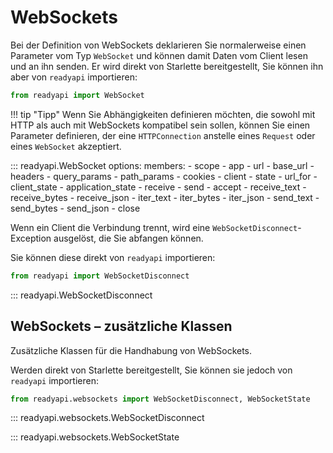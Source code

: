 # WebSockets

Bei der Definition von WebSockets deklarieren Sie normalerweise einen Parameter vom Typ `WebSocket` und können damit Daten vom Client lesen und an ihn senden. Er wird direkt von Starlette bereitgestellt, Sie können ihn aber von `readyapi` importieren:

```python
from readyapi import WebSocket
```

!!! tip "Tipp"
    Wenn Sie Abhängigkeiten definieren möchten, die sowohl mit HTTP als auch mit WebSockets kompatibel sein sollen, können Sie einen Parameter definieren, der eine `HTTPConnection` anstelle eines `Request` oder eines `WebSocket` akzeptiert.

::: readyapi.WebSocket
    options:
        members:
            - scope
            - app
            - url
            - base_url
            - headers
            - query_params
            - path_params
            - cookies
            - client
            - state
            - url_for
            - client_state
            - application_state
            - receive
            - send
            - accept
            - receive_text
            - receive_bytes
            - receive_json
            - iter_text
            - iter_bytes
            - iter_json
            - send_text
            - send_bytes
            - send_json
            - close

Wenn ein Client die Verbindung trennt, wird eine `WebSocketDisconnect`-Exception ausgelöst, die Sie abfangen können.

Sie können diese direkt von `readyapi` importieren:

```python
from readyapi import WebSocketDisconnect
```

::: readyapi.WebSocketDisconnect

## WebSockets – zusätzliche Klassen

Zusätzliche Klassen für die Handhabung von WebSockets.

Werden direkt von Starlette bereitgestellt, Sie können sie jedoch von `readyapi` importieren:

```python
from readyapi.websockets import WebSocketDisconnect, WebSocketState
```

::: readyapi.websockets.WebSocketDisconnect

::: readyapi.websockets.WebSocketState
